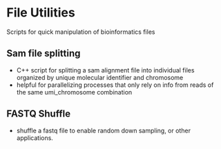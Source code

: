 # File Utilities
Scripts for quick manipulation of bioinformatics files

## Sam file splitting

* C++ script for splitting a sam alignment file into individual files organized by unique molecular identifier and chromosome
* helpful for parallelizing processes that only rely on info from reads of the same umi_chromosome combination

## FASTQ Shuffle

* shuffle a fastq file to enable random down sampling, or other applications. 
